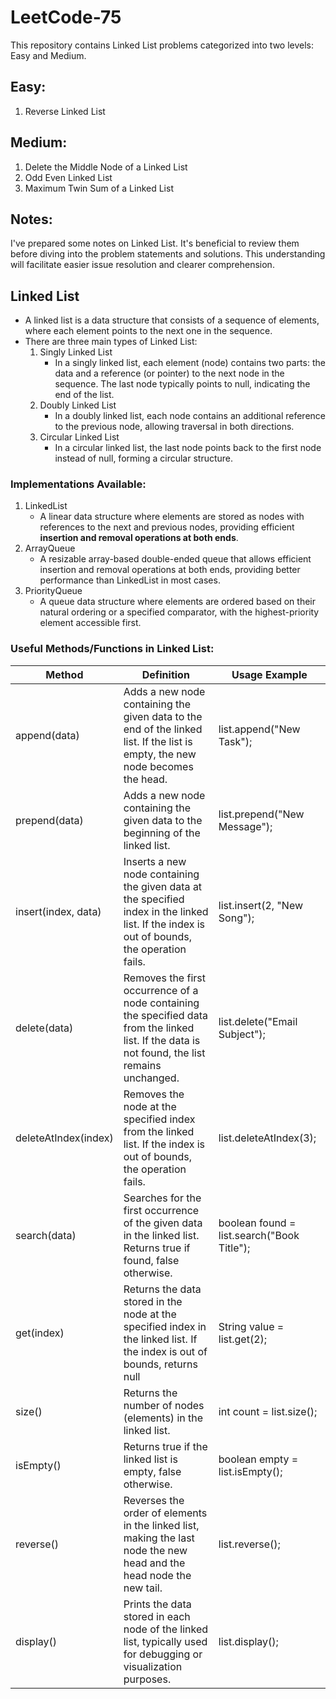 # LeetCode-75

This repository contains Linked List problems categorized into two levels: Easy and Medium.

## Easy: 
1. Reverse Linked List

## Medium: 
1. Delete the Middle Node of a Linked List
2. Odd Even Linked List
3. Maximum Twin Sum of a Linked List

## Notes:

I've prepared some notes on Linked List. It's beneficial to review them before diving into the problem statements and solutions. This understanding will facilitate easier issue resolution and clearer comprehension.

## Linked List

- A linked list is a data structure that consists of a sequence of elements, where each element points to the next one in the sequence.
- There are three main types of Linked List:
    1. Singly Linked List 
        - In a singly linked list, each element (node) contains two parts: the data and a reference (or pointer) to the next node in the sequence. The last node typically points to null, indicating the end of the list.
    2. Doubly Linked List
        - In a doubly linked list, each node contains an additional reference to the previous node, allowing traversal in both directions. 
    3. Circular Linked List 
        - In a circular linked list, the last node points back to the first node instead of null, forming a circular structure.  

### Implementations Available:

1. LinkedList
    - A linear data structure where elements are stored as nodes with references to the next and previous nodes, providing efficient **insertion and removal operations at both ends**.
2. ArrayQueue
    - A resizable array-based double-ended queue that allows efficient insertion and removal operations at both ends, providing better performance than LinkedList in most cases.
3. PriorityQueue
    - A queue data structure where elements are ordered based on their natural ordering or a specified comparator, with the highest-priority element accessible first.


### Useful Methods/Functions in Linked List:

| Method | Definition | Usage Example |
| -------- | -------- | -------- |
| append(data)   |Adds a new node containing the given data to the end of the linked list. If the list is empty, the new node becomes the head.   | list.append("New Task");  |
| prepend(data)  | Adds a new node containing the given data to the beginning of the linked list.   | list.prepend("New Message"); |
| insert(index, data) | Inserts a new node containing the given data at the specified index in the linked list. If the index is out of bounds, the operation fails.   |list.insert(2, "New Song"); |
| delete(data)  | Removes the first occurrence of a node containing the specified data from the linked list. If the data is not found, the list remains unchanged.   | list.delete("Email Subject"); |
| deleteAtIndex(index) | Removes the node at the specified index from the linked list. If the index is out of bounds, the operation fails.   | list.deleteAtIndex(3); |
| search(data) | Searches for the first occurrence of the given data in the linked list. Returns true if found, false otherwise.  | boolean found = list.search("Book Title"); |
| get(index)   |Returns the data stored in the node at the specified index in the linked list. If the index is out of bounds, returns null   | String value = list.get(2);  |
| size()  | Returns the number of nodes (elements) in the linked list.   |int count = list.size(); |
| isEmpty() | Returns true if the linked list is empty, false otherwise.   | boolean empty = list.isEmpty(); |
| reverse()  | Reverses the order of elements in the linked list, making the last node the new head and the head node the new tail.   | list.reverse(); |
| display() | Prints the data stored in each node of the linked list, typically used for debugging or visualization purposes.   | list.display(); |